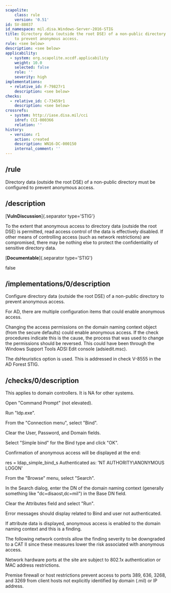 ```yaml
---
scapolite:
    class: rule
    version: '0.51'
id: SV-88037
id_namespace: mil.disa.Windows-Server-2016-STIG
title: Directory data (outside the root DSE) of a non-public directory must be configured
    to prevent anonymous access.
rule: <see below>
description: <see below>
applicability:
  - system: org.scapolite.xccdf.applicability
    weight: 10.0
    selected: false
    role: ''
    severity: high
implementations:
  - relative_id: F-79827r1
    description: <see below>
checks:
  - relative_id: C-73459r1
    description: <see below>
crossrefs:
  - system: http://iase.disa.mil/cci
    idref: CCI-000366
    relation: ''
history:
  - version: r1
    action: created
    description: WN16-DC-000150
    internal_comment: ''
---
```



## /rule

Directory data (outside the root DSE) of a non-public directory must be configured to prevent anonymous access.

## /description

[**VulnDiscussion**]{.separator type='STIG'}

To the extent that anonymous access to directory data (outside the root DSE) is permitted, read access control of the data is effectively disabled. If other means of controlling access (such as network restrictions) are compromised, there may be nothing else to protect the confidentiality of sensitive directory data.

[**Documentable**]{.separator type='STIG'}

false

## /implementations/0/description

Configure directory data (outside the root DSE) of a non-public directory to prevent anonymous access.

For AD, there are multiple configuration items that could enable anonymous access.

Changing the access permissions on the domain naming context object (from the secure defaults) could enable anonymous access. If the check procedures indicate this is the cause, the process that was used to change the permissions should be reversed. This could have been through the Windows Support Tools ADSI Edit console (adsiedit.msc).

The dsHeuristics option is used. This is addressed in check V-8555 in the AD Forest STIG.

## /checks/0/description

This applies to domain controllers. It is NA for other systems.

Open "Command Prompt" (not elevated).

Run "ldp.exe".

From the "Connection menu", select "Bind".

Clear the User, Password, and Domain fields.

Select "Simple bind" for the Bind type and click "OK".

Confirmation of anonymous access will be displayed at the end:

res = ldap_simple_bind_s
Authenticated as: 'NT AUTHORITY\ANONYMOUS LOGON'

From the "Browse" menu, select "Search".

In the Search dialog, enter the DN of the domain naming context (generally something like "dc=disaost,dc=mil") in the Base DN field.

Clear the Attributes field and select "Run".

Error messages should display related to Bind and user not authenticated.

If attribute data is displayed, anonymous access is enabled to the domain naming context and this is a finding.

The following network controls allow the finding severity to be downgraded to a CAT II since these measures lower the risk associated with anonymous access.

Network hardware ports at the site are subject to 802.1x authentication or MAC address restrictions.

Premise firewall or host restrictions prevent access to ports 389, 636, 3268, and 3269 from client hosts not explicitly identified by domain (.mil) or IP address.
